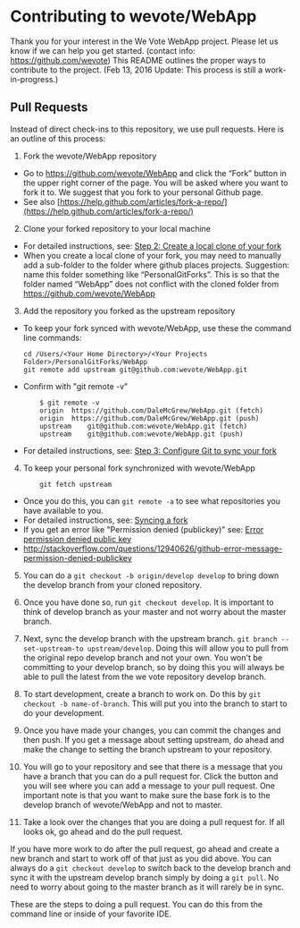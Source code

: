 # Contributing to wevote/WebApp

Thank you for your interest in the We Vote WebApp project. Please let us know if we can help you get started.
 (contact info: https://github.com/wevote)
This README outlines the proper ways to contribute to the project. 
(Feb 13, 2016 Update: This process is still a work-in-progress.)

## Pull Requests

Instead of direct check-ins to this repository, we use pull requests. Here is an outline of this process:

1. Fork the wevote/WebApp repository
  * Go to https://github.com/wevote/WebApp and click the “Fork” button in the upper right corner of the page. You will be asked where you want to fork it to. We suggest that you fork to your personal Github page.
  * See also [https://help.github.com/articles/fork-a-repo/](https://help.github.com/articles/fork-a-repo/)
2. Clone your forked repository to your local machine
  * For detailed instructions, see: [Step 2: Create a local clone of your fork](https://help.github.com/articles/fork-a-repo/)
  * When you create a local clone of your fork, you may need to manually add a sub-folder to the folder where github 
  places projects. Suggestion: name this folder something like “PersonalGitForks”. This is so that the folder named 
  “WebApp” does not conflict with the cloned folder from https://github.com/wevote/WebApp
3. Add the repository you forked as the upstream repository
  * To keep your fork synced with wevote/WebApp, use these the command line commands:
    ```
    cd /Users/<Your Home Directory>/<Your Projects Folder>/PersonalGitForks/WebApp
    git remote add upstream git@github.com:wevote/WebApp.git
    ```
  * Confirm with "git remote -v"
    ```
        $ git remote -v
        origin	https://github.com/DaleMcGrew/WebApp.git (fetch)
        origin	https://github.com/DaleMcGrew/WebApp.git (push)
        upstream	git@github.com:wevote/WebApp.git (fetch)
        upstream	git@github.com:wevote/WebApp.git (push)
    ```
  * For detailed instructions, see: [Step 3: Configure Git to sync your fork](https://help.github.com/articles/fork-a-repo/)
4. To keep your personal fork synchronized with wevote/WebApp
    ```
        git fetch upstream
    ```
  * Once you do this, you can `git remote -a` to see what repositories you have available to you.
  * For detailed instructions, see: [Syncing a fork](https://help.github.com/articles/syncing-a-fork/)
  * If you get an error like "Permission denied (publickey)" see: [Error permission denied public key](https://help.github.com/articles/error-permission-denied-publickey/)
  * http://stackoverflow.com/questions/12940626/github-error-message-permission-denied-publickey
5. You can do a `git checkout -b origin/develop develop` to bring down the develop
branch from your cloned repository.
6. Once you have done so, run `git checkout develop`. It is important to think of
develop branch as your master and not worry about the master branch.

7. Next, sync the develop branch with the upstream branch. `git branch
--set-upstream-to upstream/develop`. Doing this will allow you to pull from the
original repo develop branch and not your own. You won't be committing to your
develop branch, so by doing this you will always be able to pull the latest from
the we vote repository develop branch.
8. To start development, create a branch to work on. Do this by `git checkout -b
name-of-branch`. This will put you into the branch to start to do your
development.
9. Once you have made your changes, you can commit the changes and then push. If
you get a message about setting upstream, do ahead and make the change to
setting the branch upstream to your repository.
10. You will go to your repository and see that there is a message that you have
a branch that you can do a pull request for. Click the button and you will see
where you can add a message to your pull request. One important note is that you
want to make sure the base fork is to the develop branch of wevote/WebApp and
not to master. 
11. Take a look over the changes that you are doing a pull request for. If all
looks ok, go ahead and do the pull request.

If you have more work to do after the pull request, go ahead and create a new
branch and start to work off of that just as you did above. You can always do
a `git checkout develop` to switch back to the develop branch and sync it with
the upstream develop branch simply by doing a `git pull`. No need to worry about
going to the master branch as it will rarely be in sync.

These are the steps to doing a pull request. You can do this from the command
line or inside of your favorite IDE. 
